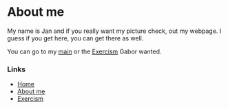 # About me

My name is Jan and if you really want my picture check, out my webpage. I guess if you get here, you can get there as well.

You can go to my [main](https://jankawis.github.io/web4Gabor/) or the [Exercism](https://jankawis.github.io/web4Gabor/exercism) Gabor wanted.


### Links

* [Home](https://jankawis.github.io/web4Gabor/home)
* [About me](https://jankawis.github.io/web4Gabor/about)
* [Exercism](https://jankawis.github.io/web4Gabor/exercism)
